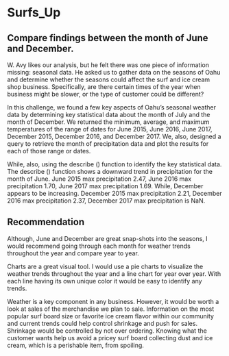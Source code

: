 # Surfs_Up

## Compare findings between the month of June and December.


W. Avy likes our analysis, but he felt there was one piece of information missing: seasonal data. He asked us to gather data on the seasons of Oahu and determine whether the seasons could affect the surf and ice cream shop business. Specifically, are there certain times of the year when business might be slower, or the type of customer could be different?

In this challenge, we found a few key aspects of Oahu’s seasonal weather data by determining key statistical data about the month of July and the month of December. We returned the minimum, average, and maximum temperatures of the range of dates for June 2015, June 2016, June 2017, December 2015, December 2016, and December 2017. We, also, designed a query to retrieve the month of precipitation data and plot the results for each of those range or dates. 

While, also, using the describe () function to identify the key statistical data. The describe () function shows a downward trend in precipitation for the month of June. June 2015 max precipitation 2.47, June 2016 max precipitation 1.70, June 2017 max precipitation 1.69. While, December appears to be increasing. December 2015 max precipitation 2.21, December 2016 max precipitation 2.37, December 2017 max precipitation is NaN.



## Recommendation 


Although, June and December are great snap-shots into the seasons, I would recommend going through each month for weather trends throughout the year and compare year to year.

Charts are a great visual tool. I would use a pie charts to visualize the weather trends throughout the year and a line chart for year over year. With each line having its own unique color it would be easy to identify any trends.

Weather is a key component in any business. However, it would be worth a look at sales of the merchandise we plan to sale. Information on the most popular surf board size or favorite ice cream flavor within our community and current trends could help control shrinkage and push for sales. Shrinkage would be controlled by not over ordering. Knowing what the customer wants help us avoid a pricey surf board collecting dust and ice cream, which is a perishable item, from spoiling.
